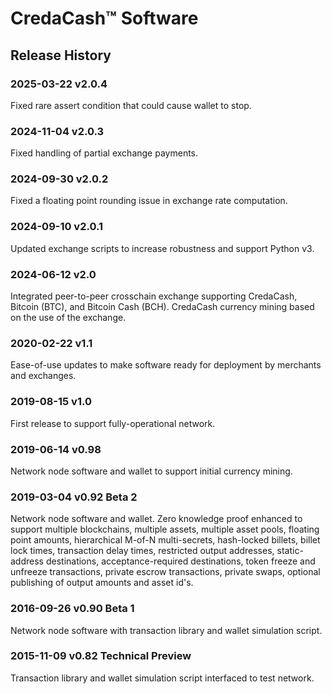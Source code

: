 # CredaCash&trade; Software

<!--- NOTE: This file is in Markdown format, and is intended to be viewed in a Markdown viewer. -->

## Release History

### 2025-03-22 v2.0.4

Fixed rare assert condition that could cause wallet to stop.

### 2024-11-04 v2.0.3

Fixed handling of partial exchange payments.

### 2024-09-30 v2.0.2

Fixed a floating point rounding issue in exchange rate computation.

### 2024-09-10 v2.0.1

Updated exchange scripts to increase robustness and support Python v3.

### 2024-06-12 v2.0

Integrated peer-to-peer crosschain exchange supporting CredaCash, Bitcoin (BTC), and Bitcoin Cash (BCH). CredaCash currency mining based on the use of the exchange.

### 2020-02-22 v1.1

Ease-of-use updates to make software ready for deployment by merchants and exchanges.

### 2019-08-15 v1.0

First release to support fully-operational network.

### 2019-06-14 v0.98

Network node software and wallet to support initial currency mining.

### 2019-03-04 v0.92 Beta 2

Network node software and wallet.  Zero knowledge proof enhanced to support multiple blockchains, multiple assets, multiple asset pools, floating point amounts, hierarchical M-of-N multi-secrets, hash-locked billets, billet lock times, transaction delay times, restricted output addresses, static-address destinations, acceptance-required destinations, token freeze and unfreeze transactions, private escrow transactions, private swaps, optional publishing of output amounts and asset id's.

### 2016-09-26 v0.90 Beta 1

Network node software with transaction library and wallet simulation script.

### 2015-11-09 v0.82 Technical Preview

Transaction library and wallet simulation script interfaced to test network.

